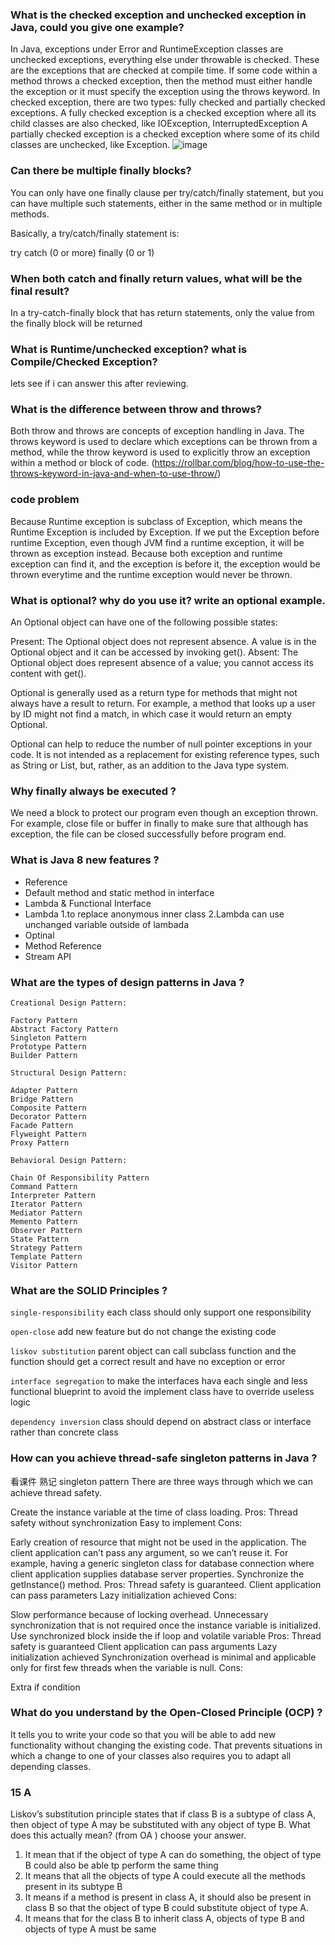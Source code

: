 ### What is the checked exception and unchecked exception in Java, could you give one example?

In Java, exceptions under Error and RuntimeException classes are unchecked exceptions, 
everything else under throwable is checked.
These are the exceptions that are checked at compile time. If some code within a method throws a checked exception, 
then the method must either handle the exception or it must specify the exception using the throws keyword. 
In checked exception, there are two types: fully checked and partially checked exceptions.
A fully checked exception is a checked exception where all its child classes are also checked, like IOException, InterruptedException
A partially checked exception is a checked exception where some of its child classes are unchecked, like Exception.
![image](https://media.geeksforgeeks.org/wp-content/uploads/Exception-in-java1.png)

### Can there be multiple finally blocks?
You can only have one finally clause per try/catch/finally statement, but you can have multiple such statements, either in the same method or in multiple methods.

Basically, a try/catch/finally statement is:

try
catch (0 or more)
finally (0 or 1)

### When both catch and finally return values, what will be the final result?
In a try-catch-finally block that has return statements, only the value from the finally block will be returned

### What is Runtime/unchecked exception? what is Compile/Checked Exception?
lets see if i can answer this after reviewing.

### What is the difference between throw and throws?
Both throw and throws are concepts of exception handling in Java. 
The throws keyword is used to declare which exceptions can be thrown from a method, 
while the throw keyword is used to explicitly throw an exception within a method or block of code.
(https://rollbar.com/blog/how-to-use-the-throws-keyword-in-java-and-when-to-use-throw/)

### code problem
Because Runtime exception is subclass of Exception, which means the Runtime Exception is included by Exception. 
If we put the Exception before runtime Exception, even though JVM find a runtime exception,
it will be thrown as exception instead. Because both exception and runtime exception can find it, and the exception is before it, the exception would be thrown everytime and the runtime exception would never be thrown.

###  What is optional? why do you use it? write an optional example.
An Optional object can have one of the following possible states:

Present: The Optional object does not represent absence. A value is in the Optional object and it can be accessed by invoking get().
Absent: The Optional object does represent absence of a value; you cannot access its content with get().

Optional is generally used as a return type for methods that might not always have a result to return. For example, a method that looks up a user by ID might not find a match, in which case it would return an empty Optional.

Optional can help to reduce the number of null pointer exceptions in your code. It is not intended as a replacement for existing reference types, such as String or List, but, rather, as an addition to the Java type system.

### Why finally always be executed ?
We need a block to protect our program even though an exception thrown.
For example, close file or buffer in finally to make sure that although has exception, 
the file can be closed successfully before program end.

### What is Java 8 new features ?
- Reference
- Default method and static method in interface
- Lambda & Functional Interface
- Lambda 
1.to replace anonymous inner class
2.Lambda can use unchanged variable outside of lambada
- Optinal
- Method Reference
- Stream API

### What are the types of design patterns in Java ?

`Creational Design Pattern:`
```
Factory Pattern
Abstract Factory Pattern
Singleton Pattern
Prototype Pattern
Builder Pattern
```
`Structural Design Pattern:`
```
Adapter Pattern
Bridge Pattern
Composite Pattern
Decorator Pattern
Facade Pattern
Flyweight Pattern
Proxy Pattern
```
`Behavioral Design Pattern:`
```
Chain Of Responsibility Pattern
Command Pattern
Interpreter Pattern
Iterator Pattern
Mediator Pattern
Memento Pattern
Observer Pattern
State Pattern
Strategy Pattern
Template Pattern
Visitor Pattern
```

### What are the SOLID Principles ?
`single-responsibility` each class should only support one responsibility

`open-close` add new feature but do not change the existing code

`liskov substitution` parent object can call subclass function and the function should get a correct result and have no exception or error

`interface segregation` to make the interfaces hava each single and less functional blueprint to avoid the implement class have to override useless logic

`dependency inversion` class should depend on abstract class or interface rather than concrete class



### How can you achieve thread-safe singleton patterns in Java ?
看课件 熟记
singleton pattern
There are three ways through which we can achieve thread safety.

Create the instance variable at the time of class loading. Pros:
Thread safety without synchronization
Easy to implement
Cons:

Early creation of resource that might not be used in the application.
The client application can’t pass any argument, so we can’t reuse it. For example, having a generic singleton class for database connection where client application supplies database server properties.
Synchronize the getInstance() method. Pros:
Thread safety is guaranteed.
Client application can pass parameters
Lazy initialization achieved
Cons:

Slow performance because of locking overhead.
Unnecessary synchronization that is not required once the instance variable is initialized.
Use synchronized block inside the if loop and volatile variable Pros:
Thread safety is guaranteed
Client application can pass arguments
Lazy initialization achieved
Synchronization overhead is minimal and applicable only for first few threads when the variable is null.
Cons:

Extra if condition



### What do you understand by the Open-Closed Principle (OCP) ?
It tells you to write your code so that you will be able to add new functionality without changing the existing code. 
That prevents situations in which a change to one of your classes also requires you to adapt all depending classes.

### 15 A
Liskov’s substitution principle states that if class B is a subtype of class A, then object of type A may be
substituted with any object of type B. What does this actually mean? (from OA ) choose your answer.
1. It mean that if the object of type A can do something, the object of type B could also be able tp
   perform the same thing
2. It means that all the objects of type A could execute all the methods present in its subtype B
3. It means if a method is present in class A, it should also be present in class B so that the object of
   type B could substitute object of type A.
4. It means that for the class B to inherit class A, objects of type B and objects of type A must be same